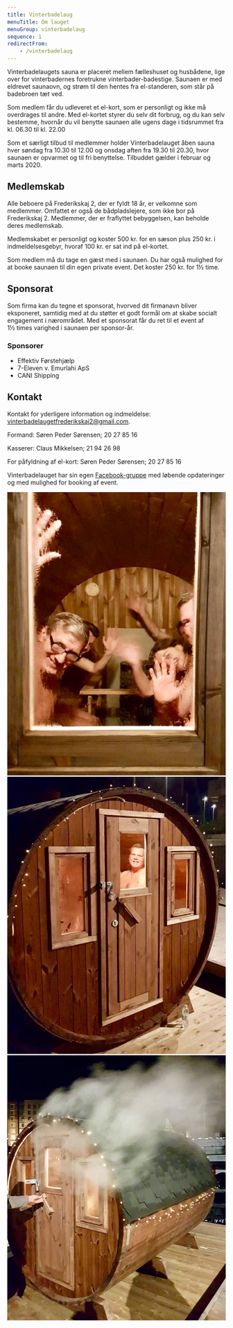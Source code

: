 ```yaml
---
title: Vinterbadelaug
menuTitle: Om lauget
menuGroup: vinterbadelaug
sequence: 1
redirectFrom:
    - /vinterbadelaug
---
```

Vinterbadelaugets sauna er placeret mellem fælleshuset og husbådene, lige over for vinterbadernes foretrukne vinterbader-badestige. Saunaen er med eldrevet saunaovn, og strøm til den hentes fra el-standeren, som står på badebroen tæt ved.

Som medlem får du udleveret et el-kort, som er personligt og ikke må overdrages til andre. Med el-kortet styrer du selv dit forbrug, og du kan selv bestemme, hvornår du vil benytte saunaen alle ugens dage i tidsrummet fra kl.&nbsp;06.30 til kl.&nbsp;22.00

Som et særligt tilbud til medlemmer holder Vinterbadelauget åben sauna hver søndag fra 10.30 til&nbsp;12.00 og onsdag aften fra 19.30 til&nbsp;20.30, hvor saunaen er opvarmet og til fri benyttelse. Tilbuddet gælder i februar og marts 2020.

## Medlemskab

Alle beboere på Frederikskaj&nbsp;2, der er fyldt 18 år, er velkomne som medlemmer. Omfattet er også de bådpladslejere, som ikke bor på Frederikskaj 2. Medlemmer, der er fraflyttet bebyggelsen, kan beholde deres medlemskab.

Medlemskabet er personligt og koster 500&nbsp;kr. for en sæson plus 250&nbsp;kr. i indmeldelsesgebyr, hvoraf 100&nbsp;kr. er sat ind på el-kortet.

Som medlem må du tage en gæst med i saunaen. Du har også mulighed for at booke saunaen til din egen private event. Det koster 250&nbsp;kr. for 1½&nbsp;time.

## Sponsorat

Som firma kan du tegne et sponsorat, hvorved dit firmanavn bliver eksponeret, samtidig med at du støtter et godt formål om at skabe socialt engagement i nærområdet. Med et sponsorat får du ret til et event af 1½&nbsp;times varighed i saunaen per sponsor-år.

### Sponsorer

- Effektiv Førstehjælp
- 7-Eleven v. Emurlahi ApS
- CANI Shipping

## Kontakt

Kontakt for yderligere information og indmeldelse: vinterbadelaugetfrederikskaj2@gmail.com.

Formand: Søren Peder Sørensen; 20&nbsp;27&nbsp;85&nbsp;16

Kasserer: Claus Mikkelsen; 21&nbsp;94&nbsp;26&nbsp;98

For påfyldning af el-kort: Søren Peder Sørensen; 20&nbsp;27&nbsp;85&nbsp;16

Vinterbadelauget har sin egen [Facebook-gruppe](https://www.facebook.com/groups/251798845424659/) med løbende opdateringer og med mulighed for booking af event.

![Et kig i saunatønden](vinterbadelaug-1.jpg)
![Saunatønden](vinterbadelaug-2.jpg)
![Saunatønden indhyllet i damp](vinterbadelaug-3.jpg)
